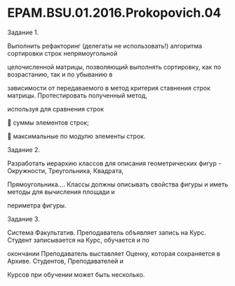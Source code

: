# EPAM.BSU.01.2016.Prokopovich.04

Задание 1.

Выполнить рефакторинг (делегаты не использовать!) алгоритма сортировки строк непрямоугольной 

целочисленной матрицы, позволяющий выполнять сортировку, как по возрастанию, так и по убыванию в 

зависимости от передаваемого в метод критерия ставнения строк матрицы. Протестировать полученный метод, 

используя для сравнения строк 

 суммы элементов строк; 

 максимальные по модулю элементы строк. 

Задание 2.

Разработать иерархию классов для описания геометрических фигур - Окружности, Треугольника, Квадрата, 

Прямоугольника…. Классы должны описывать свойства фигуры и иметь методы для вычисления площади и 

периметра фигуры.

Задание 3.

Система Факультатив. Преподаватель объявляет запись на Курс. Студент записывается на Курс, обучается и по 

окончании Преподаватель выставляет Оценку, которая сохраняется в Архиве. Студентов, Преподавателей и 

Курсов при обучении может быть несколько.
